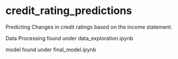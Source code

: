 # credit_rating_predictions
Predicting Changes in credit ratings based on the income statement. 

Data Processing found under data_exploration.ipynb

model found under final_model.ipynb
